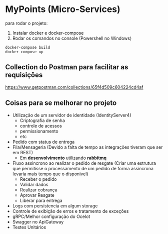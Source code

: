# MyPoints (Micro-Services)
para rodar o projeto: 
  1. Instalar docker e docker-compose
  2. Rodar os comandos no console (Powershell no Windows)
  
  ```console
  docker-compose build
  docker-compose up
  ```
## Collection do Postman para facilitar as requisições
https://www.getpostman.com/collections/65f4d509c604224cd4af

## Coisas para se melhorar no projeto

- Utilização de um servidor de identidade (IdentityServer4)
	- Criptografia de senha
	- controle de acessos
	- permissionamento
	- etc
- Pedido com status de entrega
- Fila/Mensageria (Devido a falta de tempo as integrações tiveram que ser em REST)
	- Em **desenvolvimento** utilizando **rabbitmq**
- Fluxo assincrono ao realizar o pedido de resgate (Criar uma estrutura que permitisse o processamento de um pedido de forma assincrona levaria mais tempo que o disponivel)
	- Receber o pedido
	- Validar dados
	- Realizar cobrança
	- Aprovar Resgate
	- Liberar para entrega
- Logs com persistencia em algum storage
- Controle de exibição de erros e tratamento de exceções
- gRPC/Melhor configuração do Ocelot
- Swagger no ApiGateway
- Testes Unitários
